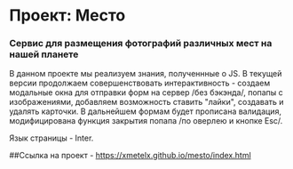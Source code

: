 # Проект: Место

### Сервис для размещения фотографий различных мест на нашей планете

В данном проекте мы реализуем знания, полученнные о JS. 
В текущей версии продолжаем совершенствовать интерактивность - создаем модальные окна для отправки форм на сервер /без бэкэнда/, попапы с изображениями, добавляем возможность ставить "лайки", создавать и удалять карточки.
В дальнейшем формам будет прописана валидация, модифицирована функция закрытия попапа /по оверлею и кнопке Esc/.

Язык страницы - Inter.

##Ссылка на проект - https://xmetelx.github.io/mesto/index.html


